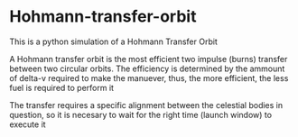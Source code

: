 # Hohmann-transfer-orbit

This is a python simulation of a Hohmann Transfer Orbit

A Hohmann transfer orbit is the most efficient two impulse (burns) transfer between two circular orbits.
The efficiency is determined by the ammount of delta-v required to make the manuever, thus, the more efficient,
the less fuel is required to perform it

The transfer requires a specific alignment between the celestial bodies in question, so it is necesary to wait
for the right time (launch window) to execute it
